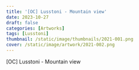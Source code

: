 ```yaml
---
title: '[OC] Lusstoni - Mountain view'
date: 2023-10-27
draft: false
categories: [Artworks]
tags: [Lusstoni]
thumbnail: /static/image/thumbnails/2021-001.png
cover: /static/image/artwork/2021-002.png
---
```

[OC] Lusstoni - Mountain view
